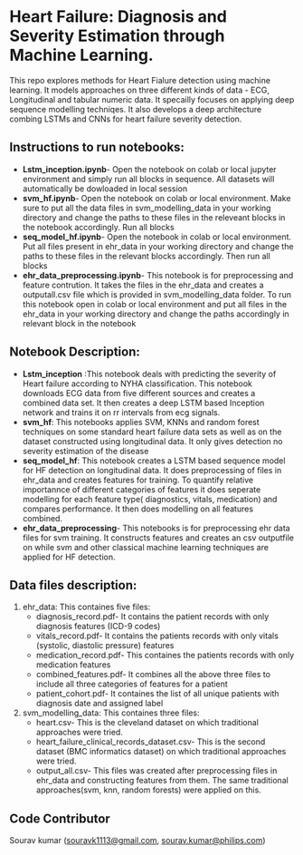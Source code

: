 
# Heart Failure: Diagnosis and Severity Estimation through Machine Learning.
This repo explores methods for Heart Fialure detection using machine learning. It models approaches on three different kinds of data - ECG, Longitudinal and
tabular numeric data. It specailly focuses on applying deep sequence modelling techniqes. It also develops a deep architecture combing LSTMs and CNNs
for heart failure severity detection.

## Instructions to run notebooks:
   - **Lstm_inception.ipynb**-
    Open the notebook on colab or local jupyter environment and simply run all blocks in sequence.
    All datasets will automatically be dowloaded in local session
   - **svm_hf.ipynb**-
    Open the notebook on colab or local environment. Make sure to put all the data files in svm_modelling_data
    in your working directory and change the paths to these files in the releveant blocks in the notebook accordingly. Run all blocks
   - **seq_model_hf.ipynb**-
    Open the notebook in colab or local environment. Put all files present in ehr_data in your working directory
    and change the paths to these files in the relevant blocks accordingly. Then run all blocks
   - **ehr_data_preprocessing.ipynb**-
    This notebook is for preprocessing and feature contrution. It takes the files in the ehr_data and creates a 
    outputall.csv file which is provided in svm_modelling_data folder.
    To run this notebook open in colab or local environment and put all files in the ehr_data in your working 
    directory and change the paths accordingly in relevant block in the notebook
    
## Notebook Description:
- **Lstm_inception** :This notebook deals with predicting the severity of Heart failure according to NYHA classification.
This notebook downloads ECG data from five different sources and creates a combined data set. It then creates a deep LSTM based Inception
network and trains it on rr intervals from ecg signals.
- **svm_hf**: This notebooks applies SVM, KNNs and random forest techniques on some standard heart failure data sets as well as on the dataset constructed using
 longitudinal data. It only gives detection no severity estimation of the disease
- **seq_model_hf**: This notebook creates a LSTM based sequence model for HF detection on longitudinal data. It does preprocessing of files in ehr_data and creates 
  features for training. To quantify relative importannce of different categories of features it does seperate modelling for each feature type( diagnostics, vitals, medication)
  and compares performance. It then does modelling on all features combined.
- **ehr_data_preprocessing**- This notebooks is for preprocessing ehr data files for svm training. It constructs features and creates an csv outputfile on while svm
  and other classical machine learning techniques are applied for HF detection.
## Data files description:
   1. ehr_data: This containes five files:
        - diagnosis_record.pdf-  It contains the patient records with only diagnosis features (ICD-9 codes) 
        - vitals_record.pdf- It contains the patients records with only vitals (systolic, diastolic pressure) features
        - medication_record.pdf- This containes the patients records with only medication features
        - combined_features.pdf- It combines all the above three files to include all three categories of features for a patient
        - patient_cohort.pdf- It containes the list of all unique patients with diagnosis date and assigned label
   2. svm_modelling_data: This containes three files:
        - heart.csv- This is the cleveland dataset on which traditional approaches were tried.
        - heart_failure_clinical_records_dataset.csv- This is the second dataset (BMC informatics dataset)
        on which traditional approaches were tried.
        - output_all.csv- This files was created after preprocessing files in ehr_data and constructing features from them.
        The same traditional approaches(svm, knn, random forests) were applied on this.
  ## Code Contributor
  Sourav kumar (souravk1113@gmail.com, sourav.kumar@philips.com)
   

    
